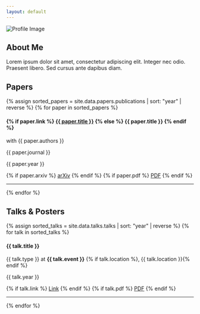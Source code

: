 ```yaml
---
layout: default
---
```


<!-- About Me -->
<section id="about" class="about-section">
  <div class="about-content">
    <div class="about-image">
      <img src="https://via.placeholder.com/200" alt="Profile Image">
    </div>
    <div class="about-text">
      <h2>About Me</h2>
      <p>Lorem ipsum dolor sit amet, consectetur adipiscing elit. Integer nec odio. Praesent libero. Sed cursus ante dapibus diam.</p>
    </div>
  </div>
</section>

<!-- Papers -->
<section id="papers" class="papers-section">
  <div class="papers-container">
    <h2>Papers</h2>
    {% assign sorted_papers = site.data.papers.publications | sort: "year" | reverse %}
    {% for paper in sorted_papers %}
      <div class="paper-entry">
        <h4 class="paper-title">
          {% if paper.link %}
            <a href="{{ paper.link }}" target="_blank">{{ paper.title }}</a>
          {% else %}
            {{ paper.title }}
          {% endif %}
        </h4>
        <p class="paper-details">with {{ paper.authors }}</p>
        <p class="paper-journal">{{ paper.journal }}</p>
        <p class="paper-year">{{ paper.year }}</p>
        <div class="paper-links">
          {% if paper.arxiv %}
            <a class="btn" href="{{ paper.arxiv }}" target="_blank">arXiv</a>
          {% endif %}
          {% if paper.pdf %}
            <a class="btn" href="{{ paper.pdf }}" target="_blank">PDF</a>
          {% endif %}
        </div>
        <hr>
      </div>
    {% endfor %}
  </div>
</section>

<!-- Talks & Posters -->
<section id="talks-posters" class="talks-section">
  <div class="talks-container">
    <h2>Talks & Posters</h2>
    {% assign sorted_talks = site.data.talks.talks | sort: "year" | reverse %}
    {% for talk in sorted_talks %}
      <div class="talk-entry">
        <h4 class="talk-title">{{ talk.title }}</h4>
        <p class="talk-details">
          {{ talk.type }} at <strong>{{ talk.event }}</strong>
          {% if talk.location %}, {{ talk.location }}{% endif %}
        </p>
        <p class="talk-year">{{ talk.year }}</p>
        <div class="talk-links">
          {% if talk.link %}
            <a class="btn" href="{{ talk.link }}" target="_blank" rel="noopener">Link</a>
          {% endif %}
          {% if talk.pdf %}
            <a class="btn" href="{{ talk.pdf }}" target="_blank" rel="noopener">PDF</a>
          {% endif %}
        </div>
        <hr>
      </div>
    {% endfor %}
  </div>
</section>
